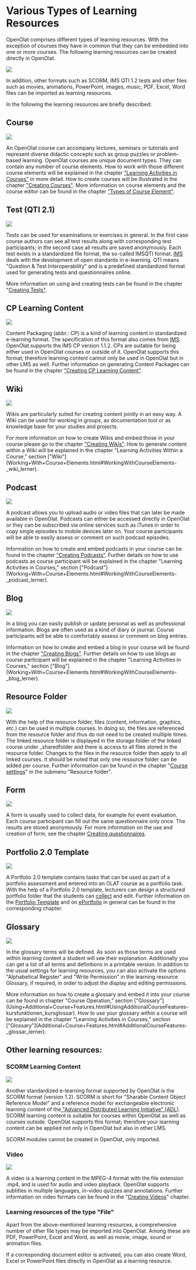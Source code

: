 # Various Types of Learning Resources

OpenOlat comprises different types of learning resources. With the exception
of courses they have in common that they can be embedded into one or more
courses. The following learning resources can be created directly in OpenOlat.  

![](assets/create161a.png)  

In addition, other formats such as SCORM, IMS QTI 1.2 tests and other files
such as movies, animations, PowerPoint, images, music, PDF, Excel, Word files
can be imported as learning resources.

In the following the learning resources are briefly described:

## Course
![](assets/course.png)

An OpenOlat course can accompany lectures, seminars or tutorials and represent
diverse didactic concepts such as group puzzles or problem-based learning.
OpenOlat courses are unique document types. They can contain any number of
course elements. How to work with those different course elements will be
explained in the chapter ["Learning Activities in
Courses"](Learning+Activities+in+Courses.html) in more detail. How to create
courses will be illustrated in the chapter ["Creating
Courses"](Creating+Courses.html). More information on course elements and the
course editor can be found in the chapter ["Types of Course
Element"](Types+of+Course+Element.html).

  

## Test (QTI 2.1)
![](assets/test.png)

Tests can be used for examinations or exercises in general. In the first case
course authors can see all test results along with corresponding test
participants; in the second case all results are saved anonymously. Each test
exists in a standardized file format, the so-called IMSQTI format.
[IMS](http://www.imsglobal.org/ "IMS") deals with the development of open
standards in e-learning. QTI means "Question & Test Interoperability" and is a
predefined standardized format used for generating tests and questionnaires
online.

More information on using and creating tests can be found in the chapter
"[Creating Tests"](Creating+Tests.html).

## CP Learning Content
![](assets/content.png)

Content Packaging (abbr.: CP) is a kind of learning content in standardized
e-learning format. The specification of this format also comes from
[IMS](http://www.imsglobal.org/ "IMS"). OpenOlat supports the IMS CP version
1.1.2. CPs are suitable for being either used in OpenOlat courses or outside
of it. OpenOlat supports this format; therefore learning content cannot only
be used in OpenOlat but in other LMS as well. Further information on
generating Content Packages can be found in the chapter ["Creating CP Learning
Content"](Creating+CP+Learning+Content.html).

## Wiki
![](assets/wiki.png)

Wikis are particularly suited for creating content jointly in an easy way. A
Wiki can be used for working in groups, as documentation tool or as knowledge
base for your studies and projects.

For more information on how to create Wikis and embed those in your course
please go to the chapter ["Creating Wikis"](../resource_wiki/Four_Steps_to_Your_Wiki.md). How
to generate content within a Wiki will be explained in the chapter "Learning
Activities Within a Course," section
["Wiki"](Working+With+Course+Elements.html#WorkingWithCourseElements-
_wiki_lerner).

## Podcast
![](assets/podcast.png)

A podcast allows you to upload audio or video files that can later be made
available in OpenOlat. Podcasts can either be accessed directly in OpenOlat or
they can be subscribed via online services such as iTunes in order to copy
single episodes to mobile devices later on. Your course participants will be
able to easily assess or comment on such podcast episodes.

Information on how to create and embed podcasts in your course can be found in
the chapter ["Creating Podcasts"](Creating+Podcasts.html). Further details on
how to use podcasts as course participant will be explained in the chapter
"Learning Activities in Courses," section
["Podcast"](Working+With+Course+Elements.html#WorkingWithCourseElements-
_podcast_lerner).

## Blog
![](assets/blog.png)

In a blog you can easily publish or update personal as well as professional
information. Blogs are often used as a kind of diary or journal. Course
participants will be able to comfortably assess or comment on blog entries.

Information on how to create and embed a blog in your course will be found in
the chapter ["Creating Blogs"](Creating+Blogs.html). Further details on how to
use blogs as course participant will be explained in the chapter "Learning
Activities in Courses," section
["Blog"](Working+With+Course+Elements.html#WorkingWithCourseElements-
_blog_lerner).

  

## Resource Folder
![](assets/sharedfolder.png)

With the help of the resource folder, files (content, information, graphics,
etc.) can be used in multiple courses. In doing so, the files are referenced
from the resource folder and thus do not need to be created multiple times.
The linked resource folder is displayed in the storage folder of the linked
course under _sharedfolder and there is access to all files stored in the
resource folder. Changes to the files in the resource folder then apply to all
linked courses. It should be noted that only one resource folder can be added
per course. Further information can be found in the chapter "[Course
settings](../course_create/Course_Settings.md#CourseSettings-_detail_ressourcen)" in the
submenu "Resource folder".

## Form
![](assets/formular_434343_64.png)

A form is usually used to collect data, for example for event evaluation. Each
course participant can fill out the same questionnaire only once. The results
are stored anonymously. For more information on the use and creation of form,
see the chapter [Creating questionnaires](Creating+Questionnaires.html).

  

## Portfolio 2.0 Template
![](assets/portfolio_434343_64.png)

A Portfolio 2.0 template contains tasks that can be used as part of a
portfolio assessment and entered into an OLAT course as a portfolio task. With
the help of a Portfolio 2.0 template, lecturers can design a structured
portfolio folder that the students can
[collect](../portfolio/Portfolio_task_and_assignment_Collecting_and_editing.md)
and edit. Further information on the [Portfolio
Template](../portfolio/Portfolio_template_Creation.md) and on
[ePortfolio](Creating+Portfolios.html) in general can be found in the
corresponding chapter.

## Glossary
![](assets/glossary.png)

In the glossary terms will be defined. As soon as those terms are used within
learning content a student will see their explanation. Additionally you can
get a list of all terms and definitions in a printable version. In addition to
the usual settings for learning resources, you can also activate the options
"Alphabetical Register" and "Write Permission" in the learning resource
Glossary, if required, in order to adjust the display and editing permissions.

More information on how to create a glossary and embed it into your course can
be found in chapter "Course Operation," section
["Glossary"](Using+Additional+Course+Features.html#UsingAdditionalCourseFeatures-
kursfunktionen_kursglossar). How to use your glossary within a course will be
explained in the chapter "Learning Activities in Courses," section
["Glossary"](Additional+Course+Features.html#AdditionalCourseFeatures-
_glossar_lerner).

## Other learning resources:

### SCORM Learning Content
![](assets/scorm.png)

Another standardized e-learning format supported by OpenOlat is the SCORM
format (version 1.2). SCORM is short for "Sharable Content Object Reference
Model" and a reference model for exchangeable electronic learning content of
the[ "Advanced Distributed Learning Initiative"
(ADL)](http://www.adlnet.gov/). SCORM learning content is suitable for courses
within OpenOlat as well as courses outside. OpenOlat supports this format;
therefore your learning content can be applied not only in OpenOlat but also
in other LMS.

SCORM modules cannot be created in OpenOlat, only imported.

### Video
![](assets/video_64_0_434343_none.png)

 A video is a learning content in the MPEG-4 format with the file extension
.mp4, and is used for audio and video playback. OpenOlat supports subtitles in
multiple languages, in-video quizzes and annotations. Further information on
video formats can be found in the "[Creating Videos](Creating+Videos.html)"
chapter.

### Learning resources of the type "File"

Apart from the above-mentioned learning resources, a comprehensive number of
other file types may be imported into OpenOlat. Among these are PDF,
PowerPoint, Excel and Word, as well as movie, image, sound or animation files.

If a corresponding document editor is activated, you can also create Word,
Excel or PowerPoint files directly in OpenOlat as a learning resource.

  

  

